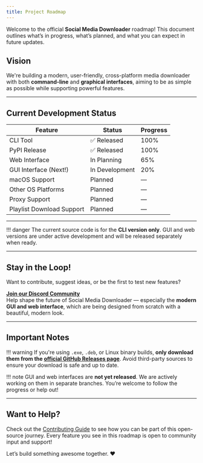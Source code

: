 ```yaml
---
title: Project Roadmap
---
```


Welcome to the official **Social Media Downloader** roadmap! This document outlines what’s in progress, what’s planned, and what you can expect in future updates.

## Vision

We're building a modern, user-friendly, cross-platform media downloader with both **command-line** and **graphical interfaces**, aiming to be as simple as possible while supporting powerful features.

---

## Current Development Status

| Feature                         | Status             | Progress   |
|--------------------------------|--------------------|------------|
| CLI Tool                    |✅ Released           | 100%       |
| PyPI Release                |✅ Released           | 100%       |
| Web Interface               | In Planning        | 65%        |
| GUI Interface (Next!)       | In Development     | 20%         |
| macOS Support               | Planned            | —          |
| Other OS Platforms          | Planned            | —          |
| Proxy Support               | Planned            | —          |
| Playlist Download Support   | Planned            | —          |

---

!!! danger
    The current source code is for the **CLI version only**. GUI and web versions are under active development and will be released separately when ready.

---

## Stay in the Loop!

Want to contribute, suggest ideas, or be the first to test new features?

**[Join our Discord Community](https://discord.gg/skHyssu)**  
Help shape the future of Social Media Downloader — especially the **modern GUI and web interface**, which are being designed from scratch with a beautiful, modern look.

---

## Important Notes

!!! warning
    If you're using `.exe`, `.deb`, or Linux binary builds, **only download them from the [official GitHub Releases page](https://github.com/nayandas69/Social-Media-Downloader/releases)**. Avoid third-party sources to ensure your download is safe and up to date.

!!! note
    GUI and web interfaces are **not yet released**. We are actively working on them in separate branches. You’re welcome to follow the progress or help out!

---

## Want to Help?

Check out the [Contributing Guide](./contribute.md) to see how you can be part of this open-source journey. Every feature you see in this roadmap is open to community input and support!

Let’s build something awesome together. ❤️
